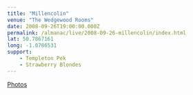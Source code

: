 ```yaml
---
title: "Millencolin"
venue: "The Wedgewood Rooms"
date: 2008-09-26T19:00:00.000Z
permalink: /almanac/live/2008-09-26-millencolin/index.html
lat: 50.7867161
long: -1.0786531
support:
    - Templeton Pek
    - Strawberry Blondes
---
```


[Photos](https://www.flickr.com/photos/wedgegallery/2892110573/in/photostream/)

